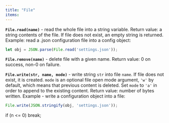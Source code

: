 ```yaml
---
title: "File"
items:
---
```




**`File.read(name)`**  - read the whole file into a string variable.
Return value: a string contents of the file.
If file does not exist, an empty string is returned.
Example: read a .json configuration file into a config object:
```javascript
let obj = JSON.parse(File.read('settings.json')); 
```



**`File.remove(name)`** - delete file with a given name. Return value: 0
on success, non-0 on failure.



**`File.write(str, name, mode)`**  - write string `str` into file `name`.
If file does not exist, it is created. `mode` is an optional file open
mode argument, `'w'` by default, which means that previous content is
deleted. Set `mode` to `'a'` in order to append to the existing content.
Return value: number of bytes written.
Example - write a configuration object into a file:
```javascript
File.write(JSON.stringify(obj, 'settings.json'));
```



if (n <= 0) break;

